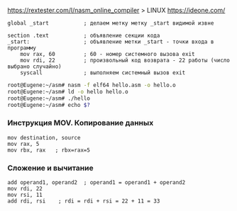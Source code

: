 https://rextester.com/l/nasm_online_compiler > LINUX
https://ideone.com/


```ASM hello.asm
global _start           ; делаем метку метку _start видимой извне
 
section .text           ; объявление секции кода
_start:                 ; объявление метки _start - точки входа в программу
    mov rax, 60         ; 60 - номер системного вызова exit 
    mov rdi, 22         ; произвольный код возврата - 22 работы (число выбрано случайно)
    syscall             ; выполняем системный вызов exit
```
```bash
root@Eugene:~/asm# nasm -f elf64 hello.asm -o hello.o
root@Eugene:~/asm# ld -o hello hello.o
root@Eugene:~/asm# ./hello
root@Eugene:~/asm# echo $?
```

### Инструкция MOV. Копирование данных
```
mov destination, source
mov rax, 5
mov rbx, rax   ; rbx=rax=5
```

### Сложение и вычитание
```
add operand1, operand2  ; operand1 = operand1 + operand2
mov rdi, 22
mov rsi, 11
add rdi, rsi    ; rdi = rdi + rsi = 22 + 11 = 33
```